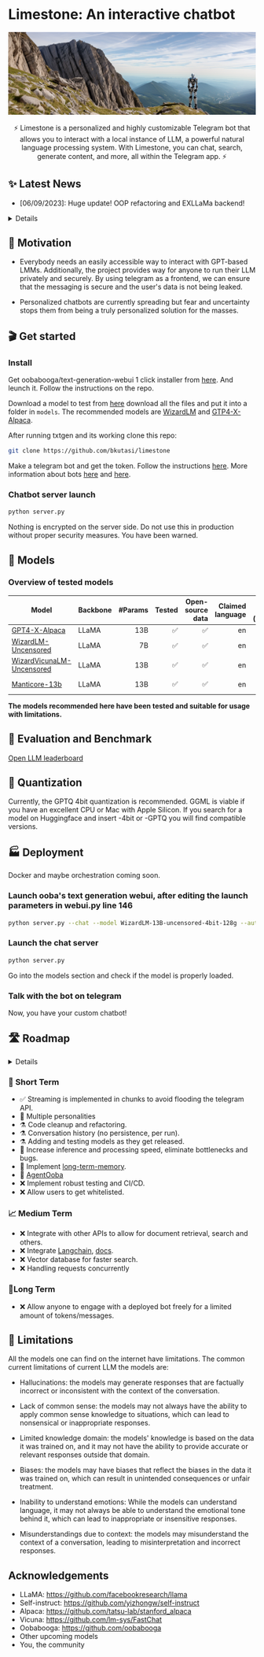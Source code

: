 # Limestone: An interactive chatbot

<center>

![banner](assets/banner.png)

⚡ Limestone is a personalized and highly customizable Telegram bot that allows you to interact with a local instance of LLM, a powerful natural language processing system. With Limestone, you can chat, search, generate content, and more, all within the Telegram app. ⚡

</center>

## ✨ Latest News

- [06/09/2023]: Huge update! OOP refactoring and EXLLaMa backend!

<details>

- [05/14/2023]: Personalities, some of them are crazy. Be careful and use it responsibly!
- [05/11/2023]: Streaming is added! New models, chatting history works.
- [04/28/2023]: Initial release with instruction functionality.

</details>

## 🤔 Motivation

- Everybody needs an easily accessible way to interact with GPT-based LMMs. Additionally, the project provides way for anyone to run their LLM privately and securely. By using telegram as a frontend, we can ensure that the messaging is secure and the user's data is not being leaked.

- Personalized chatbots are currently spreading but fear and uncertainty stops them from being a truly personalized solution for the masses.

## 🎬 Get started

### Install

Get oobabooga/text-generation-webui 1 click installer from [here](https://github.com/oobabooga/text-generation-webui#one-click-installers). And leunch it. Follow the instructions on the repo.

Download a model to test from [here](https://huggingface.co/models?filter=llm) download all the files and put it into a folder in `models`. The recommended models are [WizardLM](https://huggingface.co/TheBloke/wizardLM-7B-GPTQ) and [GTP4-X-Alpaca](https://huggingface.co/anon8231489123/gpt4-x-alpaca-13b-native-4bit-128g).

After running txtgen and its working clone this repo:

```bash
git clone https://github.com/bkutasi/limestone
```

Make a telegram bot and get the token. Follow the instructions [here](https://telegram.me/BotFather). More information about bots [here](https://core.telegram.org/bots#6-botfather) and [here](https://core.telegram.org/bots/tutorial).

### Chatbot server launch

```bash
python server.py
```

Nothing is encrypted on the server side. Do not use this in production without proper security measures. You have been warned.

## 🐼 Models

### Overview of tested models

| Model                         | Backbone |  #Params | Tested               | Open-source data | Claimed language | Post-training (instruction) | VRAM required | Release date |
|-------------------------------|----------|---------:|------------------:|-----------------:|-----------------:|----------------------------:|-----------------------------:|-------------:|
|[GPT4-X-Alpaca](https://huggingface.co/anon8231489123/gpt4-x-alpaca-13b-native-4bit-128g)   | LLaMA | 13B | ✅|✅| en |           52K | 12 Gb |     04/25/23 |
|[WizardLM-Uncensored](https://huggingface.co/ehartford/WizardLM-7B-Uncensored)              | LLaMA | 7B |  ✅|✅| en |   [70K-uncen](https://huggingface.co/datasets/ehartford/WizardLM_alpaca_evol_instruct_70k_unfiltered/)|    8 Gb |     05/04/23 |
|[WizardVicunaLM-Uncensored](https://huggingface.co/ehartford/Wizard-Vicuna-13B-Uncensored)  | LLaMA | 13B | ✅|✅| en |   [70K-uncen](https://huggingface.co/datasets/ehartford/WizardLM_alpaca_evol_instruct_70k_unfiltered/)| 12 Gb |     05/13/23 |
|[Manticore-13b](https://huggingface.co/openaccess-ai-collective/manticore-13b)              | LLaMA | 13B | ✅|✅| en | see model link | 12 Gb |     05/19/23 |

<b>The models recommended here have been tested and suitable for usage with limitations.</b>

## 🧐 Evaluation and Benchmark

[Open LLM leaderboard](https://huggingface.co/spaces/HuggingFaceH4/open_llm_leaderboard)

## 👾 Quantization

Currently, the GPTQ 4bit quantization is recommended. GGML is viable if you have an excellent CPU or Mac with Apple Silicon. If you search for a model on Huggingface and insert -4bit or -GPTQ you will find compatible versions.

## 🏭 Deployment

Docker and maybe orchestration coming soon.

### Launch ooba's text generation webui, after editing the launch parameters in webui.py line 146

```bash
python server.py --chat --model WizardLM-13B-uncensored-4bit-128g --auto-devices --wbits 4 --groupsize 128 --model_type=llama --gpu-memory 9 --api
```

### Launch the chat server

```bash
python server.py
```

Go into the models section and check if the model is properly loaded.

### Talk with the bot on telegram

Now, you have your custom chatbot!

## 🛣️ Roadmap

<details>
✅ - done
⚗️ - implemented partially
🚧 - planning
❌ - not yet started
</details>

### 🎯 Short Term

- ✅ Streaming is implemented in chunks to avoid flooding the telegram API.
- 🚧 Multiple personalities
- ⚗️ Code cleanup and refactoring.
- ⚗️ Conversation history (no persistence, per run).
- ⚗️ Adding and testing models as they get released.
- 🚧 Increase inference and processing speed, eliminate bottlenecks and bugs.
- 🚧 Implement [long-term-memory](https://github.com/wawawario2/long_term_memory).
- 🚧 [AgentOoba](https://github.com/flurb18/AgentOoba)
- ❌ Implement robust testing and CI/CD.
- ❌ Allow users to get whitelisted.

### 📈 Medium Term

- ❌ Integrate with other APIs to allow for document retrieval, search and others.
- ❌ Integrate [Langchain](https://github.com/hwchase17/langchain#quick-install), [docs](https://python.langchain.com/en/latest/use_cases/question_answering.html).
- ❌ Vector database for faster search.
- ❌ Handling requests concurrently

### 🌟Long Term

- ❌ Allow anyone to engage with a deployed bot freely for a limited amount of tokens/messages.

## 🤖 Limitations

All the models one can find on the internet have limitations. The common current limitations of current LLM the models are:

- Hallucinations: the models may generate responses that are factually incorrect or inconsistent with the context of the conversation.

- Lack of common sense: the models may not always have the ability to apply common sense knowledge to situations, which
  can lead to nonsensical or inappropriate responses.

- Limited knowledge domain: the models' knowledge is based on the data it was trained on, and it may not have the
  ability to provide accurate or relevant responses outside that domain.

- Biases: the models may have biases that reflect the biases in the data it was trained on, which can result in
  unintended consequences or unfair treatment.

- Inability to understand emotions: While the models can understand language, it may not always be able to understand
  the emotional tone behind it, which can lead to inappropriate or insensitive responses.

- Misunderstandings due to context: the models may misunderstand the context of a conversation, leading to
  misinterpretation and incorrect responses.

## Acknowledgements

- LLaMA: <https://github.com/facebookresearch/llama>
- Self-instruct: <https://github.com/yizhongw/self-instruct>
- Alpaca: <https://github.com/tatsu-lab/stanford_alpaca>
- Vicuna: <https://github.com/lm-sys/FastChat>
- Oobabooga: <https://github.com/oobabooga>
- Other upcoming models
- You, the community
